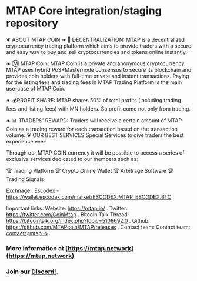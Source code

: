 # MTAP Core integration/staging repository

❦ ABOUT MTAP COIN
❧ 🔐 DECENTRALIZATION:
MTAP is a decentralized cryptocurrency trading platform  which aims to provide traders with a secure and easy way to buy and sell cryptocurrencies and tokens online instantly.

❧ Ⓜ️ MTAP Coin:
MTAP Coin is a private and anonymous cryptocurrency. MTAP uses hybrid PoS+Masternode consensus to secure its blockchain and provides coin holders with full-time private and instant transactions. Paying for the listing fees and trading fees in MTAP Trading Platform is the main use-case of MTAP Coin.

❧ 💰PROFIT SHARE:
MTAP shares 50% of total profits (including trading fees and listing fees) with MN holders. So profit come not only from trading.

❧ 📊 TRADERS' REWARD:
Traders will receive a certain amount of MTAP Coin as a trading reward for each transaction based on the transaction volume.
❦ OUR BEST SERVICES
Special Services to give traders the best experience ever!

Through our MTAP COIN currency it will be possible to access a series of exclusive services dedicated to our members such as:

🏆 Trading Platform    🏆 Crypto Online Wallet
🏆 Arbitrage Software  🏆 Trading Signals

Exchnage :
Escodex - https://wallet.escodex.com/market/ESCODEX.MTAP_ESCODEX.BTC

Important links:
Website: https://mtap.io/ .
Twitter: https://twitter.com/CoinMtap .
Bitcoin Talk Thread: https://bitcointalk.org/index.php?topic=5108692.0 .
Github: https://github.com/MTAPcoin/MTAP/releases .
Contact team:  Contact team: contact@mtap.io .

### More information at [https://mtap.network](https://mtap.network)
### Join our [Discord!](https://discord.gg/NU8e2aD).

